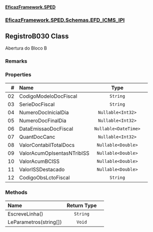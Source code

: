 #### [EficazFramework.SPED](EficazFrameworkSPED.md 'EficazFramework SPED')
### [EficazFramework.SPED.Schemas.EFD_ICMS_IPI](EficazFramework.SPED.Schemas.EFD_ICMS_IPI.md 'EficazFramework.SPED.Schemas.EFD_ICMS_IPI')

## RegistroB030 Class

Abertura do Bloco B

### Remarks
### Properties

| # | Name | Type | |
| ---: | :--- | :---: | :--- |
| 02 | CodigoModeloDocFiscal | `String` |  |
| 03 | SerieDocFiscal | `String` |  |
| 04 | NumeroDocInicialDia | `Nullable<Int32>` |  |
| 05 | NumeroDocFinalDia | `Nullable<Int32>` |  |
| 06 | DataEmissaoDocFiscal | `Nullable<DateTime>` |  |
| 07 | QuantDocCanc | `Nullable<Int32>` |  |
| 08 | ValorContabilTotalDocs | `Nullable<Double>` |  |
| 09 | ValorAcumOpIsentasNTribISS | `Nullable<Double>` |  |
| 10 | ValorAcumBCISS | `Nullable<Double>` |  |
| 11 | ValorISSDestacado | `Nullable<Double>` |  |
| 12 | CodigoObsLctoFiscal | `String` |  |
### Methods

| Name | Return Type | |
| :--- | :---: | :--- |
| EscreveLinha() | `String` |  |
| LeParametros(string[]) | `Void` |  |
